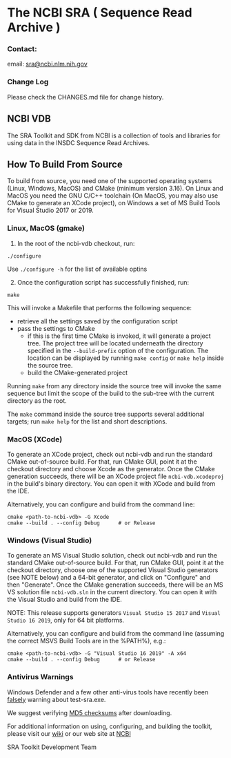 # The NCBI SRA ( Sequence Read Archive )

### Contact:
email: sra@ncbi.nlm.nih.gov

### Change Log
Please check the CHANGES.md file for change history.

## NCBI VDB
The SRA Toolkit and SDK from NCBI is a collection of tools and libraries for
using data in the INSDC Sequence Read Archives.

## How To Build From Source

To build from source, you need one of the supported operating systems (Linux, Windows, MacOS) and CMake (minimum version 3.16). On Linux and MacOS you need the GNU C/C++ toolchain (On MacOS, you may also use CMake to generate an XCode project), on Windows a set of MS Build Tools for Visual Studio 2017 or 2019.

### Linux, MacOS (gmake)

1. In the root of the ncbi-vdb checkout, run:

```
./configure
```

Use ```./configure -h``` for the list of available optins

2. Once the configuration script has successfully finished, run:

```
make
```

This will invoke a Makefile that performs the following sequence:
* retrieve all the settings saved by the configuration script
* pass the settings to CMake
  * if this is the first time CMake is invoked, it will generate a project tree. The project tree will be located underneath the directory specified in the ```--build-prefix``` option of the configuration. The location can be displayed by running ```make config``` or ```make help``` inside the source tree.
  * build the CMake-generated project

Running ```make``` from any directory inside the source tree will invoke the same sequence but limit the scope of the build to the sub-tree with the current directory as the root.

The ```make``` command inside the source tree supports several additional targets; run ```make help``` for the list and short descriptions.

### MacOS (XCode)

To generate an XCode project, check out ncbi-vdb and run the standard CMake out-of-source build. For that, run CMake GUI, point it at the checkout directory and choose Xcode as the generator. Once the CMake generation succeeds, there will be an XCode project file ```ncbi-vdb.xcodeproj``` in the build's binary directory. You can open it with XCode and build from the IDE.


Alternatively, you can configure and build from the command line:

```
cmake <path-to-ncbi-vdb> -G Xcode
cmake --build . --config Debug      # or Release
```

### Windows (Visual Studio)

To generate an MS Visual Studio solution, check out ncbi-vdb and run the standard CMake out-of-source build. For that, run CMake GUI, point it at the checkout directory, choose one of the supported Visual Studio generators (see NOTE below) and a 64-bit generator, and click on "Configure" and then "Generate". Once the CMake generation succeeds, there will be an MS VS solution file ```ncbi-vdb.sln``` in the current directory. You can open it with the Visual Studio and build from the IDE.

NOTE: This release supports generators ```Visual Studio 15 2017``` and ```Visual Studio 16 2019```, only for 64 bit platforms.


Alternatively, you can configure and build from the command line (assuming the correct MSVS Build Tools are in the %PATH%), e.g.:

```
cmake <path-to-ncbi-vdb> -G "Visual Studio 16 2019" -A x64
cmake --build . --config Debug      # or Release
```

### Antivirus Warnings
Windows Defender and a few other anti-virus tools have recently been [falsely](https://www.virustotal.com/#/file/042af43fc1318b07a4411c1bea2ff7eed8efe07ca954685268ce42f8f818b10e/detection) warning about test-sra.exe.

We suggest verifying [MD5 checksums](https://ftp-trace.ncbi.nlm.nih.gov/sra/sdk/current/md5sum.txt) after downloading.

For additional information on using, configuring, and building the toolkit,
please visit our [wiki](https://github.com/ncbi/sra-tools/wiki)
or our web site at [NCBI](http://www.ncbi.nlm.nih.gov/Traces/sra/?view=toolkit_doc)


SRA Toolkit Development Team

